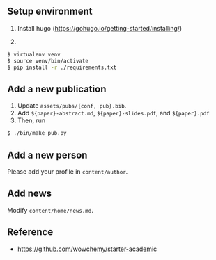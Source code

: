 

## Setup environment
1. Install hugo (https://gohugo.io/getting-started/installing/)

2.
```sh
$ virtualenv venv
$ source venv/bin/activate
$ pip install -r ./requirements.txt
```

## Add a new publication
1. Update `assets/pubs/{conf, pub}.bib`.
2. Add `${paper}-abstract.md`, `${paper}-slides.pdf`, and `${paper}.pdf`
3. Then, run
```bash
$ ./bin/make_pub.py
```

## Add a new person
Please add your profile in `content/author`.

## Add news
Modify `content/home/news.md`.

## Reference
- https://github.com/wowchemy/starter-academic

